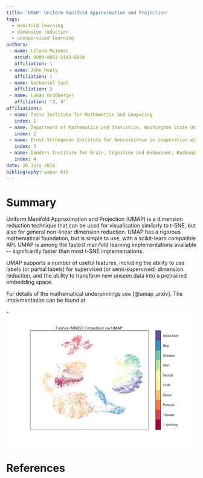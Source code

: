 ```yaml
---
title: 'UMAP: Uniform Manifold Approximation and Projection'
tags:
  - manifold learning
  - dimension reduction
  - unsupervised learning
authors:
 - name: Leland McInnes
   orcid: 0000-0003-2143-6834
   affiliation: 1
 - name: John Healy
   affiliation: 1
 - name: Nathaniel Saul
   affiliation: 2
 - name: Lukas Großberger
   affiliation: "3, 4"
affiliations:
 - name: Tutte Institute for Mathematics and Computing
   index: 1
 - name: Department of Mathematics and Statistics, Washington State University
   index: 2
 - name: Ernst Strüngmann Institute for Neuroscience in cooperation with Max Planck Society
   index: 3
 - name: Donders Institute for Brain, Cognition and Behaviour, Radboud Universiteit
   index: 4
date: 26 July 2018
bibliography: paper.bib
---
```


# Summary

Uniform Manifold Approximation and Projection (UMAP) is a dimension reduction technique
that can be used for  visualisation similarly to t-SNE, but also for general non-linear
dimension reduction. UMAP has a rigorous mathematical foundation, but is simple to use,
with a scikit-learn compatible API. UMAP is among the fastest manifold learning
implementations available -- signifcantly faster than most t-SNE implementations.

UMAP supports a number of useful features, including the ability to use labels
(or partial labels) for supervised (or semi-supervised) dimension reduction,
and the ability to transform new unseen data into a pretrained embedding space.

For details of the mathematical underpinnings see [@umap_arxiv]. The implementation
can be found at

-![Fashion MNIST embedded via UMAP](images/umap_example_fashion_mnist1.png)

# References
